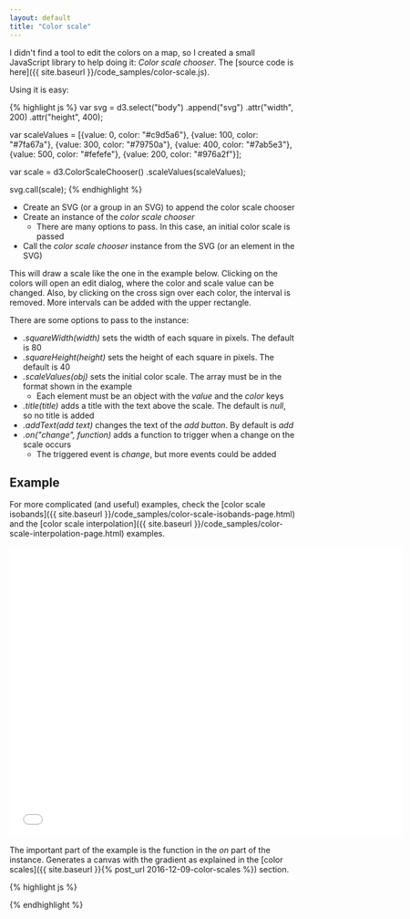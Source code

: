 ```yaml
---
layout: default
title: "Color scale"
---
```

I didn't find a tool to edit the colors on a map, so I created a small JavaScript library to help doing it: *Color scale chooser*. The [source code is here]({{ site.baseurl }}/code_samples/color-scale.js).

Using it is easy:

{% highlight js %}
var svg = d3.select("body")
  .append("svg")
  .attr("width", 200)
  .attr("height", 400);

var scaleValues = [{value: 0, color: "#c9d5a6"},
  {value: 100, color: "#7fa67a"},
  {value: 300, color: "#79750a"},
  {value: 400, color: "#7ab5e3"},
  {value: 500, color: "#fefefe"},
  {value: 200, color: "#976a2f"}];

var scale = d3.ColorScaleChooser()
  .scaleValues(scaleValues);

svg.call(scale);
{% endhighlight %}

* Create an SVG (or a group in an SVG) to append the color scale chooser
* Create an instance of the *color scale chooser*
  * There are many options to pass. In this case, an initial color scale is passed
* Call the *color scale chooser* instance from the SVG (or an element in the SVG)

This will draw a scale like the one in the example below. Clicking on the colors will open an edit dialog, where the color and scale value can be changed. Also, by clicking on the cross sign over each color, the interval is removed. More intervals can be added with the upper rectangle.

There are some options to pass to the instance:

* *.squareWidth(width)* sets the width of each square in pixels. The default is 80
* *.squareHeight(height)* sets the height of each square in pixels. The default is 40
* *.scaleValues(obj)* sets the initial color scale. The array must be in the format shown in the example
  * Each element must be an object with the *value* and the *color* keys
* *.title(title)* adds a title with the text above the scale. The default is *null*, so no title is added
* *.addText(add text)* changes the text of the *add button*. By default is *add*
* *.on("change", function)* adds a function to trigger when a change on the scale occurs
  * The triggered event is *change*, but more events could be added

Example
-------
For more complicated (and useful) examples, check the [color scale isobands]({{ site.baseurl }}/code_samples/color-scale-isobands-page.html) and the [color scale interpolation]({{ site.baseurl }}/code_samples/color-scale-interpolation-page.html) examples.

<iframe frameborder="no" border="0" scrolling="no" marginwidth="0" marginheight="0" width="690" height="510" src="{{ site.baseurl }}/code_samples/color-scale.html"></iframe>

The important part of the example is the function in the *on* part of the instance. Generates a canvas with the gradient as explained in the [color scales]({{ site.baseurl }}{% post_url 2016-12-09-color-scales %}) section.

{% highlight js %}
<!DOCTYPE html>
<meta charset="utf-8">
<style>

</style>
<body>
<script src="https://d3js.org/d3.v4.min.js"></script>
<script src="color-scale.js"></script>
<script>

var scaleValues = [{value: 0, color: "#c9d5a6"},
{value: 100, color: "#7fa67a"},
{value: 300, color: "#79750a"},
{value: 400, color: "#7ab5e3"},
{value: 500, color: "#fefefe"},
{value: 200, color: "#976a2f"}];

var squareWidth = 80, squareHeight = 30;


var svg = d3.select("body")
  .append("svg")
  .attr("width", 200)
  .attr("height", 400);

var scale = d3.ColorScaleChooser()
  .squareWidth(50)
  .scaleValues(scaleValues)
  .title("Altitude (m)")
  .on("change", function(d, min, max){
    var scaleWidth = 500;
    d3.select("#colorScale").remove();
    var canvasColorScale = d3.select("body").append("canvas")
      .attr("id", "colorScale")
      .attr("width", scaleWidth)
      .attr("height", 20);
    var contextColorScale = canvasColorScale.node().getContext("2d");
    var gradient = contextColorScale.createLinearGradient(0, 0, scaleWidth, 1);
    for (var i = 0; i < d.length; ++i) {
      gradient.addColorStop((d[i].value-min)/(max-min), d[i].color);
    }
    contextColorScale.fillStyle = gradient;
    contextColorScale.fillRect(0, 0, scaleWidth, 20);
  });

svg.call(scale);
</script>
{% endhighlight %}
